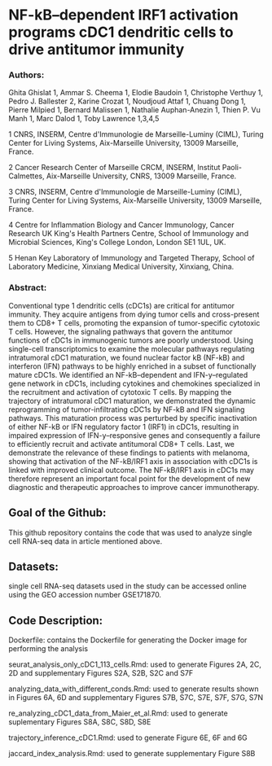 # NF-kB–dependent IRF1 activation programs cDC1 dendritic cells to drive antitumor immunity
### Authors: 
Ghita Ghislat 1, Ammar S. Cheema 1, Elodie Baudoin 1, Christophe Verthuy 1, Pedro J. Ballester 2, Karine Crozat 1, Noudjoud Attaf 1, Chuang Dong 1, Pierre Milpied 1, Bernard Malissen 1, Nathalie Auphan-Anezin 1, Thien P. Vu Manh 1, Marc Dalod 1, Toby Lawrence 1,3,4,5 



1 CNRS, INSERM, Centre d'Immunologie de Marseille-Luminy (CIML), Turing Center for Living Systems, Aix-Marseille University, 13009 Marseille, France.

2 Cancer Research Center of Marseille CRCM, INSERM, Institut Paoli-Calmettes, Aix-Marseille University, CNRS, 13009 Marseille, France.

3 CNRS, INSERM, Centre d'Immunologie de Marseille-Luminy (CIML), Turing Center for Living Systems, Aix-Marseille University, 13009 Marseille, France. 

4 Centre for Inflammation Biology and Cancer Immunology, Cancer Research UK King's Health Partners Centre, School of Immunology and Microbial Sciences, King's College London, London SE1 1UL, UK.

5 Henan Key Laboratory of Immunology and Targeted Therapy, School of Laboratory Medicine, Xinxiang Medical University, Xinxiang, China.



### Abstract:
Conventional type 1 dendritic cells (cDC1s) are critical for antitumor immunity. They acquire antigens from dying tumor cells and cross-present them to CD8+ T cells, promoting the expansion of tumor-specific cytotoxic T cells. However, the signaling pathways that govern the antitumor functions of cDC1s in immunogenic tumors are poorly understood. Using single-cell transcriptomics to examine the molecular pathways regulating intratumoral cDC1 maturation, we found nuclear factor kB (NF-kB) and interferon (IFN) pathways to be highly enriched in a subset of functionally mature cDC1s. We identified an NF-kB–dependent and IFN-y–regulated gene network in cDC1s, including cytokines and chemokines specialized in the recruitment and activation of cytotoxic T cells. By mapping the trajectory of intratumoral cDC1 maturation, we demonstrated the dynamic reprogramming of tumor-infiltrating cDC1s by NF-kB and IFN signaling pathways. This maturation process was perturbed by specific inactivation of either NF-kB or IFN regulatory factor 1 (IRF1) in cDC1s, resulting in impaired expression of IFN-y–responsive genes and consequently a failure to efficiently recruit and activate antitumoral CD8+ T cells. Last, we demonstrate the relevance of these findings to patients with melanoma, showing that activation of the NF-kB/IRF1 axis in association with cDC1s is linked with improved clinical outcome. The NF-kB/IRF1 axis in cDC1s may therefore represent an important focal point for the development of new diagnostic and therapeutic approaches to improve cancer immunotherapy.

## Goal of the Github:
This github repository contains the code that was used to analyze single cell RNA-seq data in article mentioned above.

## Datasets:

single cell RNA-seq datasets used in the study can be accessed online using the GEO accession number GSE171870.

## Code Description:

Dockerfile: contains the Dockerfile for generating the Docker image for performing the analysis

seurat_analysis_only_cDC1_113_cells.Rmd: used to generate Figures 2A, 2C, 2D and supplementary Figures S2A, S2B, S2C and S7F  

analyzing_data_with_different_conds.Rmd: used to generate results shown in Figures 6A, 6D and supplementary Figures S7B, S7C, S7E, S7F, S7G, S7N  

re_analyzing_cDC1_data_from_Maier_et_al.Rmd: used to generate suplementary Figures S8A, S8C, S8D, S8E 

trajectory_inference_cDC1.Rmd: used to generate Figure 6E, 6F and 6G

jaccard_index_analysis.Rmd: used to generate supplementary Figure S8B
